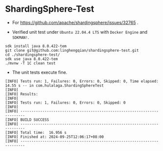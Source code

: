 # ShardingSphere-Test

- For https://github.com/apache/shardingsphere/issues/32765 .

- Verified unit test under `Ubuntu 22.04.4 LTS` with `Docker Engine` and `SDKMAN!`.

```shell
sdk install java 8.0.422-tem
git clone git@github.com:linghengqian/shardingsphere-test.git
cd ./shardingsphere-test/
sdk use java 8.0.422-tem
./mvnw -T 1C clean test 
```

- The unit tests execute fine.

```shell
[INFO] Tests run: 1, Failures: 0, Errors: 0, Skipped: 0, Time elapsed: 14.55 s -- in com.hulalaga.ShardingSphereTest
[INFO] 
[INFO] Results:
[INFO] 
[INFO] Tests run: 1, Failures: 0, Errors: 0, Skipped: 0
[INFO] 
[INFO] ------------------------------------------------------------------------
[INFO] BUILD SUCCESS
[INFO] ------------------------------------------------------------------------
[INFO] Total time:  16.956 s
[INFO] Finished at: 2024-09-25T12:06:17+08:00
[INFO] ------------------------------------------------------------------------
```
